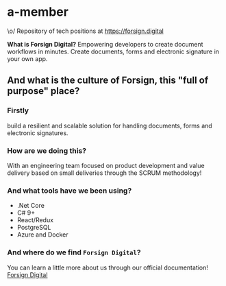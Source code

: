 # a-member
\o/ Repository of tech positions at https://forsign.digital


**What is Forsign Digital?**
Empowering developers to create document workflows in minutes. Create documents, forms and electronic signature in your own app.

## And what is the culture of Forsign, this "full of purpose" place?

### Firstly

build a resilient and scalable solution for handling documents, forms and electronic signatures.


### How are we doing this?

With an engineering team focused on product development and value delivery based on small deliveries through the SCRUM methodology!

### And what tools have we been using?

* .Net Core
* C# 9+
* React/Redux
* PostgreSQL
* Azure and Docker


### And where do we find `Forsign Digital`?

You can learn a little more about us through our official documentation! [Forsign Digital](https://doc.forsign.digital/reference/documentation)
